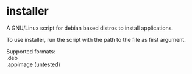 # installer
A GNU/Linux script for debian based distros to install applications.

To use installer, run the script with the path to the file as first argument.

Supported formats: <br/>
.deb <br/>
.appimage (untested)
